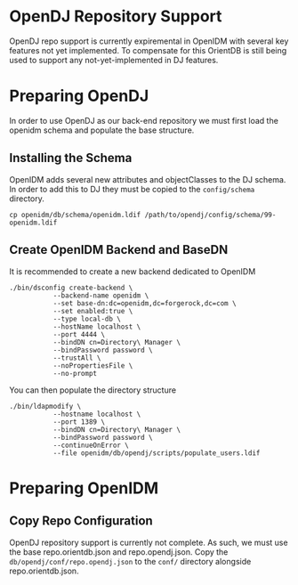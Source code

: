 # OpenDJ Repository Support

OpenDJ repo support is currently expiremental in OpenIDM with several
key features not yet implemented. To compensate for this OrientDB is
still being used to support any not-yet-implemented in DJ features.

# Preparing OpenDJ

In order to use OpenDJ as our back-end repository we must first
load the openidm schema and populate the base structure.

## Installing the Schema

OpenIDM adds several new attributes and objectClasses to the DJ schema.
In order to add this to DJ they must be copied to the `config/schema`
directory.

    cp openidm/db/schema/openidm.ldif /path/to/opendj/config/schema/99-openidm.ldif

## Create OpenIDM Backend and BaseDN

It is recommended to create a new backend dedicated to OpenIDM

    ./bin/dsconfig create-backend \
               --backend-name openidm \
               --set base-dn:dc=openidm,dc=forgerock,dc=com \
               --set enabled:true \
               --type local-db \
               --hostName localhost \
               --port 4444 \
               --bindDN cn=Directory\ Manager \
               --bindPassword password \
               --trustAll \
               --noPropertiesFile \
               --no-prompt

You can then populate the directory structure

    ./bin/ldapmodify \
               --hostname localhost \
               --port 1389 \
               --bindDN cn=Directory\ Manager \
               --bindPassword password \
               --continueOnError \
               --file openidm/db/opendj/scripts/populate_users.ldif

# Preparing OpenIDM

## Copy Repo Configuration

OpenDJ repository support is currently not complete. As such, we must use the base
repo.orientdb.json and repo.opendj.json. Copy the `db/opendj/conf/repo.opendj.json`
to the `conf/` directory alongside repo.orientdb.json.

